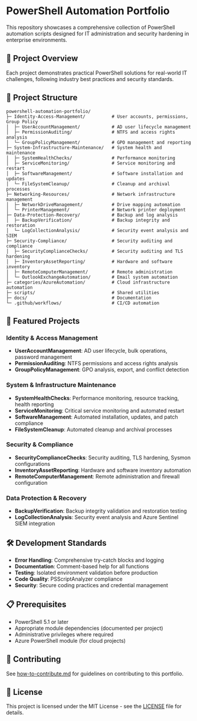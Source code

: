 # PowerShell Automation Portfolio

This repository showcases a comprehensive collection of PowerShell automation scripts designed for IT administration and security hardening in enterprise environments.

## 🎯 Project Overview

Each project demonstrates practical PowerShell solutions for real-world IT challenges, following industry best practices and security standards.

## 📁 Project Structure

```
powershell-automation-portfolio/
├─ Identity-Access-Management/          # User accounts, permissions, Group Policy
│  ├─ UserAccountManagement/            # AD user lifecycle management
│  ├─ PermissionAuditing/               # NTFS and access rights analysis
│  └─ GroupPolicyManagement/            # GPO management and reporting
├─ System-Infrastructure-Maintenance/   # System health and maintenance
│  ├─ SystemHealthChecks/               # Performance monitoring
│  ├─ ServiceMonitoring/                # Service monitoring and restart
│  ├─ SoftwareManagement/               # Software installation and updates
│  └─ FileSystemCleanup/                # Cleanup and archival processes
├─ Networking-Resources/                # Network infrastructure management
│  ├─ NetworkDriveManagement/           # Drive mapping automation
│  └─ PrinterManagement/                # Network printer deployment
├─ Data-Protection-Recovery/            # Backup and log analysis
│  ├─ BackupVerification/               # Backup integrity and restoration
│  └─ LogCollectionAnalysis/            # Security event analysis and SIEM
├─ Security-Compliance/                 # Security auditing and compliance
│  ├─ SecurityComplianceChecks/         # Security auditing and TLS hardening
│  ├─ InventoryAssetReporting/          # Hardware and software inventory
│  ├─ RemoteComputerManagement/         # Remote administration
│  └─ OutlookExchangeAutomation/        # Email system automation
├─ categories/AzureAutomation/          # Cloud infrastructure automation
├─ scripts/                             # Shared utilities
├─ docs/                                # Documentation
└─ .github/workflows/                   # CI/CD automation
```

## 🚀 Featured Projects

### Identity & Access Management
- **UserAccountManagement**: AD user lifecycle, bulk operations, password management
- **PermissionAuditing**: NTFS permissions and access rights analysis
- **GroupPolicyManagement**: GPO analysis, export, and conflict detection

### System & Infrastructure Maintenance
- **SystemHealthChecks**: Performance monitoring, resource tracking, health reporting
- **ServiceMonitoring**: Critical service monitoring and automated restart
- **SoftwareManagement**: Automated installation, updates, and patch compliance
- **FileSystemCleanup**: Automated cleanup and archival processes

### Security & Compliance
- **SecurityComplianceChecks**: Security auditing, TLS hardening, Sysmon configurations
- **InventoryAssetReporting**: Hardware and software inventory automation
- **RemoteComputerManagement**: Remote administration and firewall configuration

### Data Protection & Recovery
- **BackupVerification**: Backup integrity validation and restoration testing
- **LogCollectionAnalysis**: Security event analysis and Azure Sentinel SIEM integration

## 🛠️ Development Standards

- **Error Handling**: Comprehensive try-catch blocks and logging
- **Documentation**: Comment-based help for all functions
- **Testing**: Isolated environment validation before production
- **Code Quality**: PSScriptAnalyzer compliance
- **Security**: Secure coding practices and credential management

## 📋 Prerequisites

- PowerShell 5.1 or later
- Appropriate module dependencies (documented per project)
- Administrative privileges where required
- Azure PowerShell module (for cloud projects)

## 🤝 Contributing

See [how-to-contribute.md](docs/how-to-contribute.md) for guidelines on contributing to this portfolio.

## 📄 License

This project is licensed under the MIT License - see the [LICENSE](LICENSE) file for details.